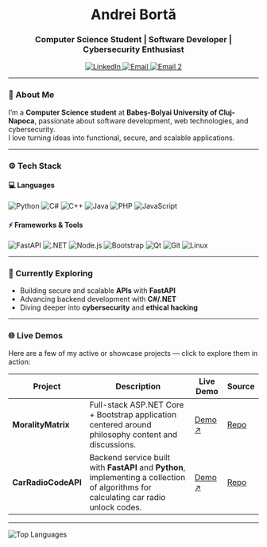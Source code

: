 <h1 align="center">Andrei Bortă</h1>

<h3 align="center">Computer Science Student | Software Developer | Cybersecurity Enthusiast</h3>

<p align="center">
  <a href="https://www.linkedin.com/in/andrei-bortă" target="_blank">
    <img src="https://img.shields.io/badge/LinkedIn-0077B5?style=for-the-badge&logo=linkedin&logoColor=white" alt="LinkedIn">
  </a>
  <a href="mailto:xze3n.py@gmail.com">
    <img src="https://img.shields.io/badge/Email-xze3n.py%40gmail.com-red?style=for-the-badge&logo=gmail&logoColor=white" alt="Email">
  </a>
  <a href="mailto:andrei.ab.borta@gmail.com">
    <img src="https://img.shields.io/badge/Email-andrei.ab.borta%40gmail.com-yellow?style=for-the-badge&logo=gmail&logoColor=white" alt="Email 2">
  </a>
</p>

---

### 🧠 About Me
I’m a **Computer Science student** at **Babeș-Bolyai University of Cluj-Napoca**, passionate about software development, web technologies, and cybersecurity.  
I love turning ideas into functional, secure, and scalable applications.

---

### ⚙️ Tech Stack

#### 💻 Languages
![Python](https://img.shields.io/badge/Python-3670A0?style=for-the-badge&logo=python&logoColor=ffdd54)
![C#](https://img.shields.io/badge/C%23-68217A?style=for-the-badge&logo=dotnet&logoColor=white)
![C++](https://img.shields.io/badge/C++-00599C?style=for-the-badge&logo=cplusplus&logoColor=white)
![Java](https://img.shields.io/badge/Java-ED8B00?style=for-the-badge&logo=openjdk&logoColor=white)
![PHP](https://img.shields.io/badge/PHP-777BB4?style=for-the-badge&logo=php&logoColor=white)
![JavaScript](https://img.shields.io/badge/JavaScript-F7DF1E?style=for-the-badge&logo=javascript&logoColor=black)

#### ⚡ Frameworks & Tools
![FastAPI](https://img.shields.io/badge/FastAPI-009688?style=for-the-badge&logo=fastapi&logoColor=white)
![.NET](https://img.shields.io/badge/.NET-512BD4?style=for-the-badge&logo=dotnet&logoColor=white)
![Node.js](https://img.shields.io/badge/Node.js-339933?style=for-the-badge&logo=node.js&logoColor=white)
![Bootstrap](https://img.shields.io/badge/Bootstrap-7952B3?style=for-the-badge&logo=bootstrap&logoColor=white)
![Qt](https://img.shields.io/badge/Qt-41CD52?style=for-the-badge&logo=qt&logoColor=white)
![Git](https://img.shields.io/badge/Git-F05033?style=for-the-badge&logo=git&logoColor=white)
![Linux](https://img.shields.io/badge/Linux-FCC624?style=for-the-badge&logo=linux&logoColor=black)

---

### 🚀 Currently Exploring
- Building secure and scalable **APIs** with **FastAPI**  
- Advancing backend development with **C#/.NET**  
- Diving deeper into **cybersecurity** and **ethical hacking**

---

### 🌐 Live Demos

Here are a few of my active or showcase projects — click to explore them in action:

| Project | Description | Live Demo | Source |
|----------|--------------|-----------|--------|
| **MoralityMatrix** | Full-stack ASP.NET Core + Bootstrap application centered around philosophy content and discussions. | <a href="https://moralitymatrix.azurewebsites.net/" target="_blank">Demo ↗</a> | [Repo](https://github.com/XZE3N/MoralityMatrix) |
| **CarRadioCodeAPI** | Backend service built with **FastAPI** and **Python**, implementing a collection of algorithms for calculating car radio unlock codes. | <a href="https://carradiocodeapi.azurewebsites.net/redoc/" target="_blank">Demo ↗</a> | [Repo](https://github.com/XZE3N/CarRadioCodeAPI) |

---

<p align="left">
  <img src="https://github-readme-stats.vercel.app/api/top-langs/?username=xze3n&layout=compact&title_color=7A7ADB&icon_color=2234AE&text_color=D3D3D3&bg_color=0,000000,130F40" alt="Top Languages">
</p>
